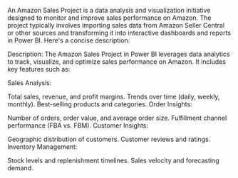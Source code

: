 An Amazon Sales Project is a data analysis and visualization initiative designed to monitor and improve sales performance on Amazon. The project typically involves importing sales data from Amazon Seller Central or other sources and transforming it into interactive dashboards and reports in Power BI. Here's a concise description:

Description:
The Amazon Sales Project in Power BI leverages data analytics to track, visualize, and optimize sales performance on Amazon. It includes key features such as:

Sales Analysis:

Total sales, revenue, and profit margins.
Trends over time (daily, weekly, monthly).
Best-selling products and categories.
Order Insights:

Number of orders, order value, and average order size.
Fulfillment channel performance (FBA vs. FBM).
Customer Insights:

Geographic distribution of customers.
Customer reviews and ratings.
Inventory Management:

Stock levels and replenishment timelines.
Sales velocity and forecasting demand.









